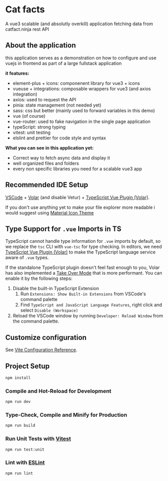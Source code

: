 # Cat facts

A vue3 scalable (and absolutly overkill) application fetching data from catfact.ninja rest API

## About the application

this application serves as a demonstration on how to configure and use vuejs in frontend as part of a large fullstack application

**it features:**

- element-plus + icons: componenent library for vue3 + icons
- vueuse + integrations: composable wrappers for vue3 (and axios integration)
- axios: used to request the API
- pinia: state management (not needed yet)
- sass: css but better (mainly used to forward variables in this demo)
- vue (of course)
- vue-router: used to fake navigation in the single page application
- typeScript: strong typing
- vitest: unit testing
- elslint and prettier for code style and syntax

**What you can see in this application yet:**

- Correct way to fetch async data and display it
- well organized files and folders
- every non specific libraries you need for a scalable vue3 app

## Recommended IDE Setup

[VSCode](https://code.visualstudio.com/) + [Volar](https://marketplace.visualstudio.com/items?itemName=Vue.volar) (and disable Vetur) + [TypeScript Vue Plugin (Volar)](https://marketplace.visualstudio.com/items?itemName=Vue.vscode-typescript-vue-plugin).

If you don't use anything yet to make your file explorer more readable i would suggest using [Material Icon Theme](https://marketplace.visualstudio.com/items?itemName=PKief.material-icon-theme)

## Type Support for `.vue` Imports in TS

TypeScript cannot handle type information for `.vue` imports by default, so we replace the `tsc` CLI with `vue-tsc` for type checking. In editors, we need [TypeScript Vue Plugin (Volar)](https://marketplace.visualstudio.com/items?itemName=Vue.vscode-typescript-vue-plugin) to make the TypeScript language service aware of `.vue` types.

If the standalone TypeScript plugin doesn't feel fast enough to you, Volar has also implemented a [Take Over Mode](https://github.com/johnsoncodehk/volar/discussions/471#discussioncomment-1361669) that is more performant. You can enable it by the following steps:

1. Disable the built-in TypeScript Extension
   1. Run `Extensions: Show Built-in Extensions` from VSCode's command palette
   2. Find `TypeScript and JavaScript Language Features`, right click and select `Disable (Workspace)`
2. Reload the VSCode window by running `Developer: Reload Window` from the command palette.

## Customize configuration

See [Vite Configuration Reference](https://vitejs.dev/config/).

## Project Setup

```sh
npm install
```

### Compile and Hot-Reload for Development

```sh
npm run dev
```

### Type-Check, Compile and Minify for Production

```sh
npm run build
```

### Run Unit Tests with [Vitest](https://vitest.dev/)

```sh
npm run test:unit
```

### Lint with [ESLint](https://eslint.org/)

```sh
npm run lint
```
